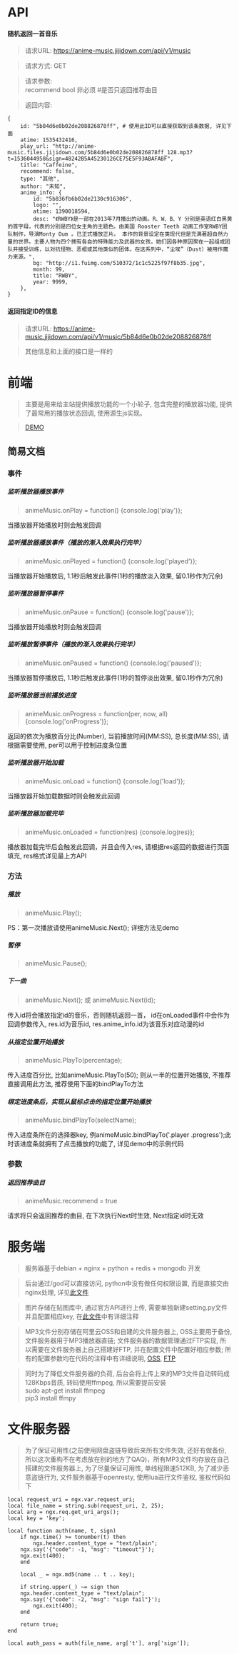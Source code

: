 ﻿# API
#### 随机返回一首音乐

> 请求URL: https://anime-music.jijidown.com/api/v1/music

> 请求方式: GET

> 请求参数: <br>recommend   bool    非必须 #是否只返回推荐曲目

> 返回内容:
```
{
    id: "5b84d6e0b02de208826878ff", # 使用此ID可以直接获取到该条数据, 详见下面
    atime: 1535432416,
    play_url: "http://anime-music.files.jijidown.com/5b84d6e0b02de208826878ff_128.mp3?t=1536044958&sign=48242B5A45230126CE75E5F93ABAFABF",
    title: "Caffeine",
    recommend: false,
    type: "其他",
    author: "未知",
    anime_info: {
        id: "5b836fb6b02de2130c916306",
        logo: "",
        atime: 1390018594,
        desc: "《RWBY》是一部在2013年7月播出的动画。R、W、B、Y 分别是英语红白黑黄的首字母，代表的分别是四位女主角的主题色。由美国 Rooster Teeth 动画工作室RWBY团队制作，导演Monty Oum 。已正式播放正片。 本作的背景设定在类现代但是充满著超自然力量的世界。主要人物为四个拥有各自的特殊能力及武器的女孩，她们因各种原因聚在一起组成团队并接受训练，以对抗怪物、恶棍或其他类似的团体。在这系列中，“尘埃”（Dust）被用作魔力来源。",
        bg: "http://i1.fuimg.com/510372/1c1c5225f97f8b35.jpg",
        month: 99,
        title: "RWBY",
        year: 9999,
    },
}
```

#### 返回指定ID的信息
> 请求URL: https://anime-music.jijidown.com/api/v1/music/5b84d6e0b02de208826878ff

> 其他信息和上面的接口是一样的

# 前端
> 主要是用来给主站提供播放功能的一个小轮子, 包含完整的播放器功能, 提供了最常用的播放状态回调, 使用源生js实现。

> [DEMO](https://jxiaoc.github.io/animeMusic/demo.html)

## 简易文档

### 事件

##### 监听播放器播放事件

> animeMusic.onPlay = function() {console.log('play')};

当播放器开始播放时则会触发回调

##### 监听播放器播放事件（播放的渐入效果执行完毕）

> animeMusic.onPlayed = function() {console.log('played')};

当播放器开始播放后, 1.1秒后触发此事件(1秒的播放淡入效果, 留0.1秒作为冗余)

##### 监听播放器暂停事件

> animeMusic.onPause = function() {console.log('pause')};

当播放器开始播放时则会触发回调

##### 监听播放暂停事件（播放的渐入效果执行完毕）

> animeMusic.onPaused = function() {console.log('paused')};

当播放器暂停播放后, 1.1秒后触发此事件(1秒的暂停淡出效果, 留0.1秒作为冗余)

##### 监听播放器当前播放进度

> animeMusic.onProgress = function(per, now, all) {console.log('onProgress')};

返回的依次为播放百分比(Number), 当前播放时间(MM:SS), 总长度(MM:SS), 请根据需要使用, per可以用于控制进度条位置

##### 监听播放器开始加载

> animeMusic.onLoad = function() {console.log('load')};

当播放器开始加载数据时则会触发此回调

##### 监听播放器加载完毕

> animeMusic.onLoaded = function(res) {console.log(res)};

播放器加载完毕后会触发此回调，并且会传入res, 请根据res返回的数据进行页面填充, res格式详见最上方API
 
### 方法

##### 播放

> animeMusic.Play();

PS：第一次播放请使用animeMusic.Next(); 详细方法见demo

##### 暂停

> animeMusic.Pause();

##### 下一曲

> animeMusic.Next(); 或 animeMusic.Next(id);

传入id将会播放指定id的音乐，否则随机返回一首， id在onLoaded事件中会作为回调参数传入, res.id为音乐id, res.anime_info.id为该音乐对应动漫的id

##### 从指定位置开始播放

> animeMusic.PlayTo(percentage);

传入进度百分比, 比如animeMusic.PlayTo(50); 则从一半的位置开始播放, 不推荐直接调用此方法, 推荐使用下面的bindPlayTo方法

##### 绑定进度条后，实现从鼠标点击的指定位置开始播放

> animeMusic.bindPlayTo(selectName);

传入进度条所在的选择器key, 例animeMusic.bindPlayTo('.player .progress');此时该进度条就拥有了点击播放的功能了, 详见demo中的示例代码

### 参数

##### 返回推荐曲目

> animeMusic.recommend = true

请求将只会返回推荐的曲目, 在下次执行Next时生效, Next指定id时无效

# 服务端

> 服务器基于debian + nginx + python + redis + mongodb 开发

> 后台通过/god可以直接访问, python中没有做任何权限设置, 而是直接交由nginx处理, 详见[此文件](https://github.com/JxiaoC/animeMusic/blob/master/animeMusic_server/anime_music/nginx/anime-music.jijidown.com.conf)

> 图片存储在贴图库中, 通过官方API进行上传, 需要单独新建setting.py文件并且配置相应key, 在[此文件](https://github.com/JxiaoC/animeMusic/blob/master/animeMusic_server/helper/tietuku.py)中有详细注释

> MP3文件分别存储在阿里云OSS和自建的文件服务器上, OSS主要用于备份, 文件服务器用于MP3播放器直链; 文件服务器的数据管理通过FTP实现, 所以需要在文件服务器上自己搭建好FTP, 并在配置文件中配置好相应参数; 所有的配置参数均在代码的注释中有详细说明, [OSS](https://github.com/JxiaoC/animeMusic/blob/master/animeMusic_server/aliyun/oss.py), [FTP](https://github.com/JxiaoC/animeMusic/blob/master/animeMusic_server/helper/ftp.py)

> 同时为了降低文件服务器的负荷, 后台会将上传上来的MP3文件自动转码成128Kbps音质, 转码使用ffmpeg, 所以需要提前安装
<br>sudo apt-get install ffmpeg<br>pip3 install ffmpy 

# 文件服务器

> 为了保证可用性(之前使用网盘盗链导致后来所有文件失效, 还好有做备份, 所以这次重构不在考虑放在别的地方了QAQ)，所有MP3文件均存放在自己搭建的文件服务器上, 为了尽量保证可用性, 单线程限速512KB, 为了减少恶意盗链行为, 文件服务器基于openresty, 使用lua进行文件鉴权, 鉴权代码如下

```
local request_uri = ngx.var.request_uri;
local file_name = string.sub(request_uri, 2, 25);
local arg = ngx.req.get_uri_args();
local key = 'key';

local function auth(name, t, sign)
    if ngx.time() >= tonumber(t) then
        ngx.header.content_type = "text/plain";
	ngx.say('{"code": -1, "msg": "timeout"}');
	ngx.exit(400);
    end

    local _ = ngx.md5(name .. t .. key);

    if string.upper(_) ~= sign then
	ngx.header.content_type = "text/plain";
	ngx.say('{"code": -2, "msg": "sign fail"}');
        ngx.exit(400);
    end

    return true;
end

local auth_pass = auth(file_name, arg['t'], arg['sign']);
```